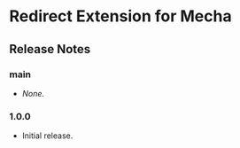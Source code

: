 Redirect Extension for Mecha
============================

Release Notes
-------------

### main

 - _None._

### 1.0.0

 - Initial release.
